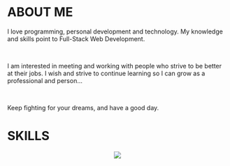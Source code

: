 <h1>ABOUT ME</h1>
<p>I love programming, personal development and technology. My knowledge and skills point to Full-Stack Web Development.</p>
<br>
<p>I am interested in meeting and working with people who strive to be better at their jobs. I wish and strive to continue learning so I can grow as a professional and person...</p>
<br>
<p>Keep fighting for your dreams, and have a good day.</p>
<h1>SKILLS</h1>
<p align="center">
  <a href="https://skillicons.dev">
    <img src="https://skillicons.dev/icons?i=html,css,js,ts,nodejs,expressjs,npm,gulp,babel,pug,tailwindcss,bootstrap,react,vite,nextjs,astro,git,github,docker,mysql,postgres,sqlite,mongodb,figma,vscode,debian,linux,windows" />
  </a>
</p>
